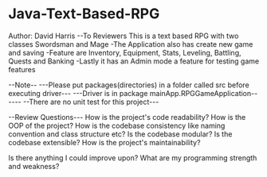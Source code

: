 # Java-Text-Based-RPG
Author: David Harris
--To Reviewers 
This is a text based RPG with two classes Swordsman and Mage
-The Application also has create new game and saving
-Feature are Inventory, Equipment, Stats, Leveling, Battling, Quests and Banking
-Lastly it has an Admin mode a feature for testing game features

--Note--
---Please put packages(directories) in a folder called src before executing driver---
---Driver is in package mainApp.RPGGameApplication------
--There are no unit test for this project---


--Review Questions---
How is the project's code readability?
How is the OOP of the project?
How is the codebase consistency like naming convention and class structure etc?
Is the codebase modular?
Is the codebase extensible?
How is the project's maintainability?

Is there anything I could improve upon?
What are my programming strength and weakness?
